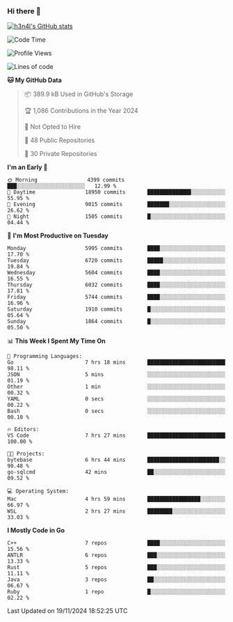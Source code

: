 ### Hi there 👋

[![h3n4l's GitHub stats](https://github-readme-stats.vercel.app/api?username=h3n4l&count_private=true&show_icons=true&theme=radical)](https://github.com/h3n4l/github-readme-stats)

<!--START_SECTION:waka-->
![Code Time](http://img.shields.io/badge/Code%20Time-2%2C011%20hrs%2055%20mins-blue)

![Profile Views](http://img.shields.io/badge/Profile%20Views-0-blue)

![Lines of code](https://img.shields.io/badge/From%20Hello%20World%20I%27ve%20Written-12.9%20million%20lines%20of%20code-blue)

**🐱 My GitHub Data** 

> 📦 389.9 kB Used in GitHub's Storage 
 > 
> 🏆 1,086 Contributions in the Year 2024
 > 
> 🚫 Not Opted to Hire
 > 
> 📜 48 Public Repositories 
 > 
> 🔑 30 Private Repositories 
 > 
**I'm an Early 🐤** 

```text
🌞 Morning                4399 commits        ███░░░░░░░░░░░░░░░░░░░░░░   12.99 % 
🌆 Daytime                18950 commits       ██████████████░░░░░░░░░░░   55.95 % 
🌃 Evening                9015 commits        ███████░░░░░░░░░░░░░░░░░░   26.62 % 
🌙 Night                  1505 commits        █░░░░░░░░░░░░░░░░░░░░░░░░   04.44 % 
```
📅 **I'm Most Productive on Tuesday** 

```text
Monday                   5995 commits        ████░░░░░░░░░░░░░░░░░░░░░   17.70 % 
Tuesday                  6720 commits        █████░░░░░░░░░░░░░░░░░░░░   19.84 % 
Wednesday                5604 commits        ████░░░░░░░░░░░░░░░░░░░░░   16.55 % 
Thursday                 6032 commits        ████░░░░░░░░░░░░░░░░░░░░░   17.81 % 
Friday                   5744 commits        ████░░░░░░░░░░░░░░░░░░░░░   16.96 % 
Saturday                 1910 commits        █░░░░░░░░░░░░░░░░░░░░░░░░   05.64 % 
Sunday                   1864 commits        █░░░░░░░░░░░░░░░░░░░░░░░░   05.50 % 
```


📊 **This Week I Spent My Time On** 

```text
💬 Programming Languages: 
Go                       7 hrs 18 mins       █████████████████████████   98.11 % 
JSON                     5 mins              ░░░░░░░░░░░░░░░░░░░░░░░░░   01.19 % 
Other                    1 min               ░░░░░░░░░░░░░░░░░░░░░░░░░   00.32 % 
YAML                     0 secs              ░░░░░░░░░░░░░░░░░░░░░░░░░   00.22 % 
Bash                     0 secs              ░░░░░░░░░░░░░░░░░░░░░░░░░   00.10 % 

🔥 Editors: 
VS Code                  7 hrs 27 mins       █████████████████████████   100.00 % 

🐱‍💻 Projects: 
bytebase                 6 hrs 44 mins       ███████████████████████░░   90.48 % 
go-sqlcmd                42 mins             ██░░░░░░░░░░░░░░░░░░░░░░░   09.52 % 

💻 Operating System: 
Mac                      4 hrs 59 mins       █████████████████░░░░░░░░   66.97 % 
WSL                      2 hrs 27 mins       ████████░░░░░░░░░░░░░░░░░   33.03 % 
```

**I Mostly Code in Go** 

```text
C++                      7 repos             ████░░░░░░░░░░░░░░░░░░░░░   15.56 % 
ANTLR                    6 repos             ███░░░░░░░░░░░░░░░░░░░░░░   13.33 % 
Rust                     5 repos             ███░░░░░░░░░░░░░░░░░░░░░░   11.11 % 
Java                     3 repos             ██░░░░░░░░░░░░░░░░░░░░░░░   06.67 % 
Ruby                     1 repo              █░░░░░░░░░░░░░░░░░░░░░░░░   02.22 % 
```




 Last Updated on 19/11/2024 18:52:25 UTC
<!--END_SECTION:waka-->

